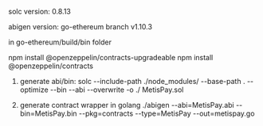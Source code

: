 solc version: 0.8.13

abigen version: go-ethereum branch v1.10.3

in go-ethereum/build/bin folder

npm install @openzeppelin/contracts-upgradeable
npm install @openzeppelin/contracts
 
1. generate abi/bin:
solc --include-path ./node_modules/ --base-path . --optimize --bin --abi --overwrite -o ./ MetisPay.sol

2. generate contract wrapper in golang
./abigen --abi=MetisPay.abi --bin=MetisPay.bin --pkg=contracts --type=MetisPay --out=metispay.go
